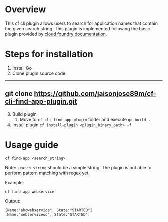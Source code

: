 # Overview
This cf cli plugin allows users to search for application names that contain the given search string. 
This plugin is implemented following the basic plugin provided by [cloud foundry documentation](https://docs.cloudfoundry.org/cf-cli/develop-cli-plugins.html).

# Steps for installation
1. Install Go 
2. Clone plugin source code 
----
git clone https://github.com/jaisonjose89m/cf-cli-find-app-plugin.git
----
3. Build plugin 
   1. Move to `cf-cli-find-app-plugin` folder and execute `go build .`
4. Install plugin `cf install-plugin <plugin_binary_path> -f`

# Usage guide
```shell
cf find-app <search_string>
```
Note: `search_string` should be a simple string. The plugin is not able to perform pattern matching with regex yet.

Example:
```shell
cf find-app webservice
```
Output:
```console
[Name:"abcwebservice", State:"STARTED"]
[Name:"webserviceoq", State:"STARTED"]
```
